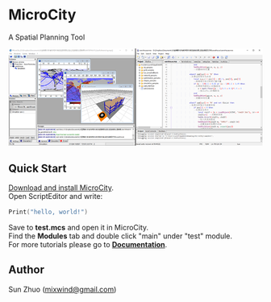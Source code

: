 # MicroCity
A Spatial Planning Tool

![Screenshots](docs/imgs/microcity.png)
## Quick Start
[Download and install MicroCity](https://github.com/microcity/microcity.github.io/releases/latest).  
Open ScriptEditor and write:  
```lua
Print("hello, world!")
```
Save to **test.mcs** and open it in MicroCity.  
Find the **Modules** tab and double click "main" under "test" module.  
For more tutorials please go to [**Documentation**](docs/).  
## Author
Sun Zhuo (mixwind@gmail.com)
